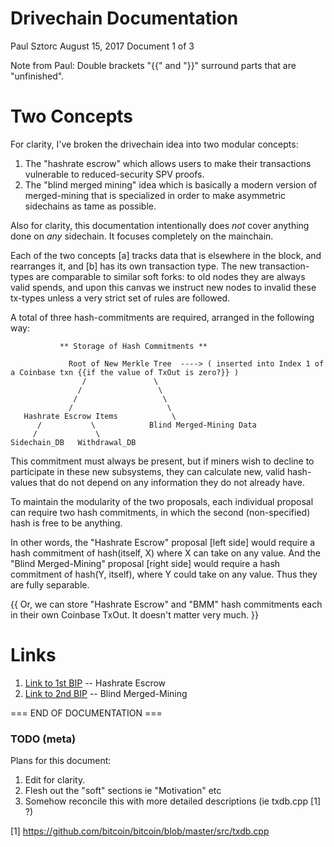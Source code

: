 
Drivechain Documentation
===========================
Paul Sztorc 
August 15, 2017
Document 1 of 3

Note from Paul: Double brackets "{{" and "}}" surround parts that are "unfinished".


Two Concepts
==============

For clarity, I've broken the drivechain idea into two modular concepts: 

1. The "hashrate escrow" which allows users to make their transactions vulnerable to reduced-security SPV proofs.
2. The "blind merged mining" idea which is basically a modern version of merged-mining that is specialized in order to make asymmetric sidechains as tame as possible.

Also for clarity, this documentation intentionally does *not* cover anything done on *any* sidechain. It focuses completely on the mainchain.

Each of the two concepts [a] tracks data that is elsewhere in the block, and rearranges it, and [b] has its own transaction type. The new transaction-types are comparable to similar soft forks: to old nodes they are always valid spends, and upon this canvas we instruct new nodes to invalid these tx-types unless a very strict set of rules are followed.

A total of three hash-commitments are required, arranged in the following way:

               ** Storage of Hash Commitments **   

                 Root of New Merkle Tree  ----> ( inserted into Index 1 of a Coinbase txn {{if the value of TxOut is zero?}} )
                    /               \
                   /                 \
                  /                   \
                 /                     \
       Hashrate Escrow Items            \
          /           \            Blind Merged-Mining Data 
         /             \             
    Sidechain_DB   Withdrawal_DB      




This commitment must always be present, but if miners wish to decline to participate in these new subsystems, they can calculate new, valid hash-values that do not depend on any information they do not already have.

To maintain the modularity of the two proposals, each individual proposal can require two hash commitments, in which the second (non-specified) hash is free to be anything.

In other words, the "Hashrate Escrow" proposal [left side] would require a hash commitment of hash(itself, X) where X can take on any value. And the "Blind Merged-Mining" proposal [right side] would require a hash commitment of hash(Y, itself), where Y could take on any value. Thus they are fully separable.

{{ Or, we can store "Hashrate Escrow" and "BMM" hash commitments each in their own Coinbase TxOut. It doesn't matter very much. }}


Links
======

1. [Link to 1st BIP](https://github.com/drivechain-project/docs/blob/master/bip1-hashrate-escrow.md) -- Hashrate Escrow
2. [Link to 2nd BIP](https://github.com/drivechain-project/docs/blob/master/bip2-blind-merged-mining.md) -- Blind Merged-Mining




 === END OF DOCUMENTATION ===


### TODO (meta)


Plans for this document:

1. Edit for clarity.
2. Flesh out the "soft" sections ie "Motivation" etc
3. Somehow reconcile this with more detailed descriptions (ie txdb.cpp [1] ?)

[1]  https://github.com/bitcoin/bitcoin/blob/master/src/txdb.cpp

